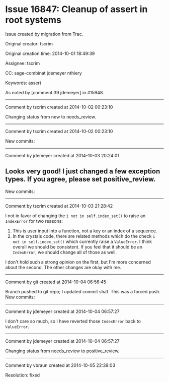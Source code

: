 # Issue 16847: Cleanup of assert in root systems

Issue created by migration from Trac.

Original creator: tscrim

Original creation time: 2014-10-01 18:49:39

Assignee: tscrim

CC:  sage-combinat jdemeyer nthiery

Keywords: assert

As noted by [comment:39 jdemeyer] in #15948.


---

Comment by tscrim created at 2014-10-02 00:23:10

Changing status from new to needs_review.


---

Comment by tscrim created at 2014-10-02 00:23:10

New commits:


---

Comment by jdemeyer created at 2014-10-03 20:24:01

Looks very good! I just changed a few exception types. If you agree, please set positive_review.
----
New commits:


---

Comment by tscrim created at 2014-10-03 21:28:42

I not in favor of changing the `i not in self.index_set()` to raise an `IndexError` for two reasons:

1. This is user input into a function, not a key or an index of a sequence.
2. In the crystals code, there are related methods which do the check `i not in self.index_set()` which currently raise a `ValueError`. I think overall we should be consistent. If you feel that it should be an `IndexError`, we should change all of those as well.

I don't hold such a strong opinion on the first, but I'm more concerned about the second. The other changes are okay with me.


---

Comment by git created at 2014-10-04 06:56:45

Branch pushed to git repo; I updated commit sha1. This was a forced push. New commits:


---

Comment by jdemeyer created at 2014-10-04 06:57:27

I don't care so much, so I have reverted those `IndexError` back to `ValueError`.


---

Comment by jdemeyer created at 2014-10-04 06:57:27

Changing status from needs_review to positive_review.


---

Comment by vbraun created at 2014-10-05 22:39:03

Resolution: fixed
